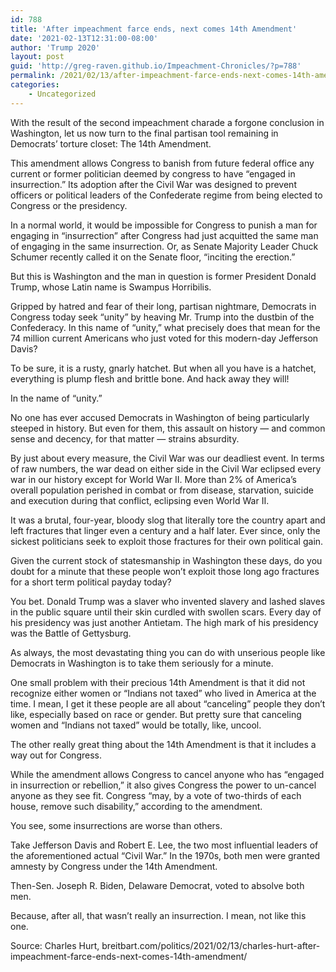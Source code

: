 ```yaml
---
id: 788
title: 'After impeachment farce ends, next comes 14th Amendment'
date: '2021-02-13T12:31:00-08:00'
author: 'Trump 2020'
layout: post
guid: 'http://greg-raven.github.io/Impeachment-Chronicles/?p=788'
permalink: /2021/02/13/after-impeachment-farce-ends-next-comes-14th-amendment/
categories:
    - Uncategorized
---
```


With the result of the second impeachment charade a forgone conclusion in Washington, let us now turn to the final partisan tool remaining in Democrats’ torture closet: The 14th Amendment.

This amendment allows Congress to banish from future federal office any current or former politician deemed by congress to have “engaged in insurrection.” Its adoption after the Civil War was designed to prevent officers or political leaders of the Confederate regime from being elected to Congress or the presidency.

In a normal world, it would be impossible for Congress to punish a man for engaging in “insurrection” after Congress had just acquitted the same man of engaging in the same insurrection. Or, as Senate Majority Leader Chuck Schumer recently called it on the Senate floor, “inciting the erection.”

But this is Washington and the man in question is former President Donald Trump, whose Latin name is Swampus Horribilis.

Gripped by hatred and fear of their long, partisan nightmare, Democrats in Congress today seek “unity” by heaving Mr. Trump into the dustbin of the Confederacy. In this name of “unity,” what precisely does that mean for the 74 million current Americans who just voted for this modern-day Jefferson Davis?

To be sure, it is a rusty, gnarly hatchet. But when all you have is a hatchet, everything is plump flesh and brittle bone. And hack away they will!

In the name of “unity.”

No one has ever accused Democrats in Washington of being particularly steeped in history. But even for them, this assault on history — and common sense and decency, for that matter — strains absurdity.

By just about every measure, the Civil War was our deadliest event. In terms of raw numbers, the war dead on either side in the Civil War eclipsed every war in our history except for World War II. More than 2% of America’s overall population perished in combat or from disease, starvation, suicide and execution during that conflict, eclipsing even World War II.

It was a brutal, four-year, bloody slog that literally tore the country apart and left fractures that linger even a century and a half later. Ever since, only the sickest politicians seek to exploit those fractures for their own political gain.

Given the current stock of statesmanship in Washington these days, do you doubt for a minute that these people won’t exploit those long ago fractures for a short term political payday today?

You bet. Donald Trump was a slaver who invented slavery and lashed slaves in the public square until their skin curdled with swollen scars. Every day of his presidency was just another Antietam. The high mark of his presidency was the Battle of Gettysburg.

As always, the most devastating thing you can do with unserious people like Democrats in Washington is to take them seriously for a minute.

One small problem with their precious 14th Amendment is that it did not recognize either women or “Indians not taxed” who lived in America at the time. I mean, I get it these people are all about “canceling” people they don’t like, especially based on race or gender. But pretty sure that canceling women and “Indians not taxed” would be totally, like, uncool.

The other really great thing about the 14th Amendment is that it includes a way out for Congress.

While the amendment allows Congress to cancel anyone who has “engaged in insurrection or rebellion,” it also gives Congress the power to un-cancel anyone as they see fit. Congress “may, by a vote of two-thirds of each house, remove such disability,” according to the amendment.

You see, some insurrections are worse than others.

Take Jefferson Davis and Robert E. Lee, the two most influential leaders of the aforementioned actual “Civil War.” In the 1970s, both men were granted amnesty by Congress under the 14th Amendment.

Then-Sen. Joseph R. Biden, Delaware Democrat, voted to absolve both men.

Because, after all, that wasn’t really an insurrection. I mean, not like this one.

Source: Charles Hurt, breitbart.com/politics/2021/02/13/charles-hurt-after-impeachment-farce-ends-next-comes-14th-amendment/